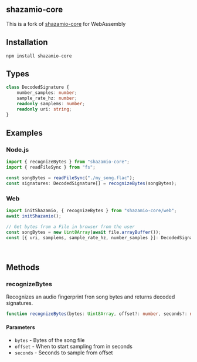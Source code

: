 ## shazamio-core

This is a fork of [shazamio-core](https://github.com/shazamio/shazamio-core) for WebAssembly

## Installation

```
npm install shazamio-core
```

## Types

```ts
class DecodedSignature {
	number_samples: number;
	sample_rate_hz: number;
	readonly samplems: number;
	readonly uri: string;
}
```

## Examples

### Node.js

```ts
import { recognizeBytes } from "shazamio-core";
import { readFileSync } from "fs";

const songBytes = readFileSync("./my_song.flac");
const signatures: DecodedSignature[] = recognizeBytes(songBytes);
```

### Web

```ts
import initShazamio, { recognizeBytes } from "shazamio-core/web";
await initShazamio();

// Get bytes from a File in browser from the user
const songBytes = new Uint8Array(await file.arrayBuffer());
const [{ uri, samplems, sample_rate_hz, number_samples }]: DecodedSignature[] = recognizeBytes(songBytes);
```

<br/>

## Methods

### recognizeBytes

Recognizes an audio fingerprint fron song bytes and returns decoded signatures.

```ts
function recognizeBytes(bytes: Uint8Array, offset?: number, seconds?: number): DecodedSignature[];
```

#### Parameters

- `bytes` - Bytes of the song file
- `offset` - When to start sampling from in seconds
- `seconds` - Seconds to sample from offset
